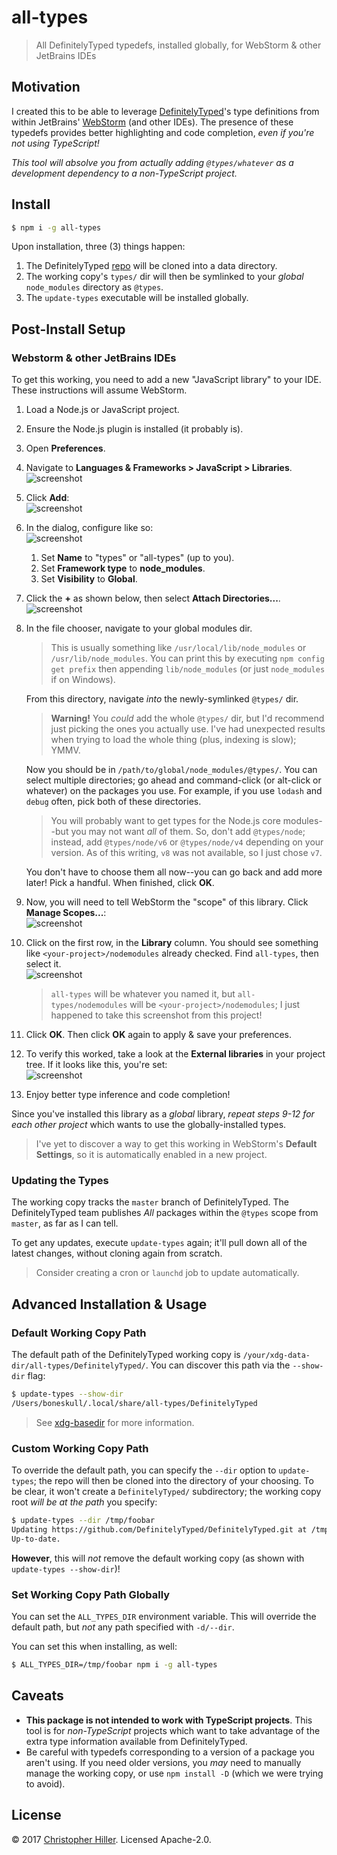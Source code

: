 # all-types

> All DefinitelyTyped typedefs, installed globally, for WebStorm & other JetBrains IDEs

## Motivation

I created this to be able to leverage [DefinitelyTyped](http://definitelytyped.org/)'s type definitions from within JetBrains' [WebStorm](https://www.jetbrains.com/webstorm/) (and other IDEs).  The presence of these typedefs provides better highlighting and code completion, *even if you're not using TypeScript!* 

*This tool will absolve you from actually adding `@types/whatever` as a development dependency to a non-TypeScript project.*

## Install

```sh
$ npm i -g all-types
```

Upon installation, three (3) things happen:

1.  The DefinitelyTyped [repo](https://github.com/DefinitelyTyped/DefinitelyTyped) will be cloned into a data directory.
2.  The working copy's `types/` dir will then be symlinked to your *global* `node_modules` directory as `@types`.
3.  The `update-types` executable will be installed globally.

## Post-Install Setup

### Webstorm & other JetBrains IDEs

To get this working, you need to add a new "JavaScript library" to your IDE.  These instructions will assume WebStorm.

1. Load a Node.js or JavaScript project.
2. Ensure the Node.js plugin is installed (it probably is).
3. Open **Preferences**.
4. Navigate to **Languages & Frameworks > JavaScript > Libraries**.  
    ![screenshot](https://cldup.com/kCR2jZOSsX.png)
5. Click **Add**:  
    ![screenshot](https://cldup.com/1JrQDSz3t2.png)
6. In the dialog, configure like so:  
    ![screenshot](https://cldup.com/Fs_pASpv4z.png)  
    1. Set **Name** to "types" or "all-types" (up to you).
    2. Set **Framework type** to **node_modules**.
    3. Set **Visibility** to **Global**.
7. Click the **+** as shown below, then select **Attach Directories...**.  
    ![screenshot](https://cldup.com/fxcB2GIvVN.png)  
8. In the file chooser, navigate to your global modules dir.

    > This is usually something like `/usr/local/lib/node_modules` or `/usr/lib/node_modules`.  You can print this by executing `npm config get prefix` then  appending `lib/node_modules` (or just `node_modules` if on Windows).  
    
    From this directory, navigate *into* the newly-symlinked `@types/` dir.
    
    > **Warning!** You *could* add the whole `@types/` dir, but I'd recommend just picking the ones you actually use.  I've had unexpected results when trying to load the whole thing (plus, indexing is slow); YMMV. 

    Now you should be in `/path/to/global/node_modules/@types/`.  You can select multiple directories; go ahead and command-click (or alt-click or whatever) on the packages you use.  For example, if you use `lodash` and `debug` often, pick both of these directories.
    
    > You will probably want to get types for the Node.js core modules--but you may not want *all* of them.  So, don't add `@types/node`; instead, add `@types/node/v6` or `@types/node/v4` depending on your version.  As of this writing, `v8` was not available, so I just chose `v7`.

    You don't have to choose them all now--you can go back and add more later!  Pick a handful.  When finished, click **OK**.
9. Now, you will need to tell WebStorm the "scope" of this library.  Click **Manage Scopes...**:  
    ![screenshot](https://cldup.com/SEwRMMAK4j.png)
10. Click on the first row, in the **Library** column.  You should see something like `<your-project>/nodemodules` already checked.  Find `all-types`, then select it.  
    ![screenshot](https://cldup.com/a79zWYevyt.png)
    > `all-types` will be whatever you named it, but `all-types/nodemodules` will be `<your-project>/nodemodules`; I just happened to take this screenshot from this project!
11. Click **OK**.  Then click **OK** again to apply & save your preferences.
12. To verify this worked, take a look at the **External libraries** in your project tree.  If it looks like this, you're set:  
    ![screenshot](https://cldup.com/bV47nLSlAf.png)
13. Enjoy better type inference and code completion!

Since you've installed this library as a *global* library, *repeat steps 9-12 for each other project* which wants to use the globally-installed types.

> I've yet to discover a way to get this working in WebStorm's **Default Settings**, so it is automatically enabled in a new project. 

### Updating the Types
The working copy tracks the `master` branch of DefinitelyTyped.  The DefinitelyTyped team publishes *All* packages within the `@types` scope from `master`, as far as I can tell.
  
To get any updates, execute `update-types` again; it'll pull down all of the latest changes, without cloning again from scratch.  

> Consider creating a cron or `launchd` job to update automatically. 

## Advanced Installation & Usage

### Default Working Copy Path

The default path of the DefinitelyTyped working copy is `/your/xdg-data-dir/all-types/DefinitelyTyped/`.  You can discover this path via the `--show-dir` flag:

```sh
$ update-types --show-dir
/Users/boneskull/.local/share/all-types/DefinitelyTyped
```

> See [xdg-basedir](https://npm.im/xdg-basedir) for more information.

### Custom Working Copy Path

To override the default path, you can specify the `--dir` option to `update-types`; the repo will then be cloned into the directory of your choosing.  To be clear, it won't create a `DefinitelyTyped/` subdirectory; the working copy root *will be at the path* you specify:

```sh
$ update-types --dir /tmp/foobar
Updating https://github.com/DefinitelyTyped/DefinitelyTyped.git at /tmp/foobar, please wait...
Up-to-date.
```

**However**, this will *not* remove the default working copy (as shown with `update-types --show-dir`)!

### Set Working Copy Path Globally

You can set the `ALL_TYPES_DIR` environment variable.  This will override the default path, but *not* any path specified with `-d/--dir`.

You can set this when installing, as well:

```sh
$ ALL_TYPES_DIR=/tmp/foobar npm i -g all-types
```

## Caveats

- **This package is not intended to work with TypeScript projects**.  This tool is for *non-TypeScript* projects which want to take advantage of the extra type information available from DefinitelyTyped.
- Be careful with typedefs corresponding to a version of a package you aren't using.  If you need older versions, you *may* need to manually manage the working copy, or use `npm install -D` (which we were trying to avoid). 

## License
© 2017 [Christopher Hiller](https://boneskull.com).  Licensed Apache-2.0.
